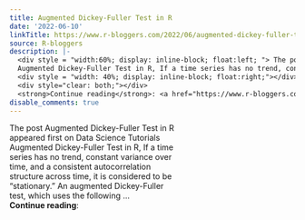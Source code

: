 ```yaml
---
title: Augmented Dickey-Fuller Test in R
date: '2022-06-10'
linkTitle: https://www.r-bloggers.com/2022/06/augmented-dickey-fuller-test-in-r/
source: R-bloggers
description: |-
  <div style = "width:60%; display: inline-block; float:left; "> The post Augmented Dickey-Fuller Test in R appeared first on Data Science Tutorials<br />
  Augmented Dickey-Fuller Test in R, If a time series has no trend, constant variance over time, and a consistent autocorrelation structure across time, it is considered to be “stationary.” An augmented Dickey-Fuller test, which uses the following ...</div>
  <div style = "width: 40%; display: inline-block; float:right;"></div>
  <div style="clear: both;"></div>
  <strong>Continue reading</strong>: <a href="https://www.r-bloggers.com/2022/06/augmented-di ...
disable_comments: true
---
```

<div style = "width:60%; display: inline-block; float:left; "> The post Augmented Dickey-Fuller Test in R appeared first on Data Science Tutorials<br />
Augmented Dickey-Fuller Test in R, If a time series has no trend, constant variance over time, and a consistent autocorrelation structure across time, it is considered to be “stationary.” An augmented Dickey-Fuller test, which uses the following ...</div>
<div style = "width: 40%; display: inline-block; float:right;"></div>
<div style="clear: both;"></div>
<strong>Continue reading</strong>: <a href="https://www.r-bloggers.com/2022/06/augmented-di ...